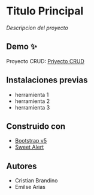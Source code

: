 # Titulo Principal

*Descripcion del proyecto*

## Demo ✨

Proyecto CRUD: [Priyecto CRUD](https://peaceful-bose-7f759c.netlify.app)

## Instalaciones previas

- herramienta 1
- herramienta 2
- herramienta 3

## Construido con

- [Bootstrap v5](https://getbootstrap.com/)
- [Sweet Alert](https://sweetalert2.github.io/)


## Autores

- Cristian Brandino
- Emilse Arias